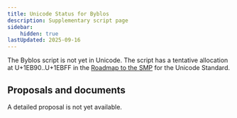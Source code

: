 ```yaml
---
title: Unicode Status for Byblos
description: Supplementary script page
sidebar:
    hidden: true
lastUpdated: 2025-09-16
---
```


The Byblos script is not yet in Unicode. The script has a tentative allocation at U+1EB90..U+1EBFF in the [Roadmap to the SMP](http://www.unicode.org/roadmaps/smp/) for the Unicode Standard.

## Proposals and documents

A detailed proposal is not yet available.
